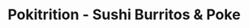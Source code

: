 ---
layout: place
title: "Pokitrition - Sushi Burritos & Poke"
permalink: /arizona/chandler/pokitrition-sushi-burritos-poke.html
stateAbbr: AZ
stateName: Arizona
cityName: Chandler
place_id: ChIJ6dIkMCQHK4cRnflUfffQE18
photos:
  - name: >-
      places/ChIJ6dIkMCQHK4cRnflUfffQE18/photos/AeeoHcIuoXs7TOQ77tsGoOjOsnI8W6pW-DUg166NnzACVsfY9b1AgJrvmOGRool8D6C1bE3yOkkkIVS4RjcrbnJ67Q93cK96cJLOpdfNVDJ_l3Lp-xmyhRrNjyP8RM_rCEhRlIJTINoOrSf7pdwgs-jDc8L6NZDLpqJYUw0GV06apAuvcaRX-hFRtFE6ei9hegAN-uRCI06M5PHEjj0OGgvspwfbJq-5wD52H1VB2I605e4UR8cwc2UMWoP2DZqF8zFffHDRRxzPRCe6umE7XhF_Vvo20NYxkhMPN8khWdHS_dEZehjDXdvGa5R15qIgoCNfUehhdTm1bgzvwzgQKI8sjNMP4PQwjJGZZ3LJsldXv95vVyTb8cdXf4wl01_d3vnlgU09IqqjsftqWwcL4UVQVtF4aDoSLzpLp5Sr5knLPZM
    widthPx: 4032
    heightPx: 3024
    authorAttributions:
      - displayName: Jordan Brown
        uri: https://maps.google.com/maps/contrib/104913036971035165634
        photoUri: >-
          https://lh3.googleusercontent.com/a-/ALV-UjX7vd1oGBQEYDyYwUJUOEJWcmnNWcYmUABWmuGSOIuvtLnA-gDEEw=s100-p-k-no-mo
    flagContentUri: >-
      https://www.google.com/local/imagery/report/?cb_client=maps_api_places.places_api&image_key=!1e10!2sCIHM0ogKEICAgID4k9GFMg&hl=en-US
    googleMapsUri: >-
      https://www.google.com/maps/place//data=!3m4!1e2!3m2!1sCIHM0ogKEICAgID4k9GFMg!2e10!4m2!3m1!1s0x872b07243024d2e9:0x5f13d0f77d54f99d
  - name: >-
      places/ChIJ6dIkMCQHK4cRnflUfffQE18/photos/AeeoHcL7XbnbRRtUvP69RTU19Sj04xk5p14xlFFBXVkTTxGCG5yRX1iKsHafFY0r2Vr0qgC3-tbDcSTkjROVPW9uZugqRZN922bIE9p7eor27cz9j6vu8K6DVWyCAyuxShvCtihilq7s7s7qcTVSojHYxkRiBW1H54q3B3YUtHVpJuRBejw0oNi4ZNbYX6lJeR-Z12Z-4GgVAR9wu8nxqrcbHkHp6KFG78XyWzKTi4Q3ZwO-V-H5FDzguS-W-w6sKFZ_Seji39NIR2Ar7c-yf3M2WKgY3XmDIMunW4IUTPNWbZIB2Q
    widthPx: 1031
    heightPx: 581
    authorAttributions:
      - displayName: Pokitrition - Sushi Burritos & Poke
        uri: https://maps.google.com/maps/contrib/102141269708511615801
        photoUri: >-
          https://lh3.googleusercontent.com/a-/ALV-UjWkvjlovc8x7hdj2WpC3jibhZXfN6Ro4bRH9Z6pN4KwZFyd9m6m=s100-p-k-no-mo
    flagContentUri: >-
      https://www.google.com/local/imagery/report/?cb_client=maps_api_places.places_api&image_key=!1e10!2sAF1QipPIW-iWlzuB_gt_52RlT8hFy8MmJ2vzAwOUqfc2&hl=en-US
    googleMapsUri: >-
      https://www.google.com/maps/place//data=!3m4!1e2!3m2!1sAF1QipPIW-iWlzuB_gt_52RlT8hFy8MmJ2vzAwOUqfc2!2e10!4m2!3m1!1s0x872b07243024d2e9:0x5f13d0f77d54f99d
  - name: >-
      places/ChIJ6dIkMCQHK4cRnflUfffQE18/photos/AeeoHcJNWi8dLuTA6Rc1cvxLGnRaLuq4jr-e75hE6r9ePVa4AlBmlys426o-A9D2F2cAWBx_qVc2K3pWwliBriZOz3EnFoaduy_vryJ4qFklIIc7yCa_3Ogwc8vNocQdGqxv9aGV0BhKMLa4yB8u-DWU9LdyidYhEtl4l0KyIIMmvyo0fPFXsZaIlAZQ66-1PWS7XnknwLvBr1IOMr5ZGe0nCrDiGxQ69hn4JS4rmwooXI26e1kHG7zTcZu0aHQheRP75qJOoGlNx2EjNBaM55-vy92WmrwhvMUCx6Wg2K2IIiE1kOnJduX3P_pz00f8lyLzLr-UdQdMMLd2iPwZvfcHCY7HKSg3CcauPoHpKDCbATQiZIP3yUZ0A-ppl__6JvKEvt21ICd7VB_9_E5pEqBPWDqtQRlis5Auj9lmiuaFxyQ
    widthPx: 3024
    heightPx: 4032
    authorAttributions:
      - displayName: Joyce Woo
        uri: https://maps.google.com/maps/contrib/116416557219735691785
        photoUri: >-
          https://lh3.googleusercontent.com/a-/ALV-UjVIKliqn3qGBOPpdQvE82t7Pt2hhF4VSTTQ242lkzp8qWujnjTP=s100-p-k-no-mo
    flagContentUri: >-
      https://www.google.com/local/imagery/report/?cb_client=maps_api_places.places_api&image_key=!1e10!2sCIHM0ogKEICAgIDXi571Fw&hl=en-US
    googleMapsUri: >-
      https://www.google.com/maps/place//data=!3m4!1e2!3m2!1sCIHM0ogKEICAgIDXi571Fw!2e10!4m2!3m1!1s0x872b07243024d2e9:0x5f13d0f77d54f99d
  - name: >-
      places/ChIJ6dIkMCQHK4cRnflUfffQE18/photos/AeeoHcI2ahobnRmNrjQ_x4Jxra1f5pTd_8j6_8E5JH9uP7OW7-OEG7Zx37V9BM0MnjXEE9SnFIm6Mt2DCYUSYmRRmbcvY1hZBMZSZUf8EKgfA8KKYGZ5YO0GMjhSaKJdjheP0a41sfOGRb_gw06m0IPjcihozSh2-5FqaGU4bdW4umo7-2ksOXXMbvuTQs_Lc9OBEmt93A0P1wJrL1upqQ_KMekV3ziJsc0YXIPkI1bAQIEK71L5YOPgBLI1RBz_fDMss2cFld-KYrqIQC83P1j14r7YGBx0dRswueQBjpNNWOIQEQ
    widthPx: 1625
    heightPx: 1624
    authorAttributions:
      - displayName: Pokitrition - Sushi Burritos & Poke
        uri: https://maps.google.com/maps/contrib/102141269708511615801
        photoUri: >-
          https://lh3.googleusercontent.com/a-/ALV-UjWkvjlovc8x7hdj2WpC3jibhZXfN6Ro4bRH9Z6pN4KwZFyd9m6m=s100-p-k-no-mo
    flagContentUri: >-
      https://www.google.com/local/imagery/report/?cb_client=maps_api_places.places_api&image_key=!1e10!2sAF1QipN0CjftSsgAiZCIsotd_gFkVcEEfm6ISPbKKu9I&hl=en-US
    googleMapsUri: >-
      https://www.google.com/maps/place//data=!3m4!1e2!3m2!1sAF1QipN0CjftSsgAiZCIsotd_gFkVcEEfm6ISPbKKu9I!2e10!4m2!3m1!1s0x872b07243024d2e9:0x5f13d0f77d54f99d
  - name: >-
      places/ChIJ6dIkMCQHK4cRnflUfffQE18/photos/AeeoHcLlGVuzyVFZwVwMgy_aNfMMUrRmb3EhPBkrl1zfAyO2-9iQ2eKqczGsujiY0v66iNkTYotY7xyPHyrBY-9znGdGCASnZLXDhCYG0E2CFQHEw75DFuf9FUY_uIE1IfR8XXJLSJxK1mMYCGhnr0iU7f_iiY22C2-8xP0cNFWUMIdPHrNXPb7oTyRwURWphnyp5tV5PayBfoIOOzntsk3h1UXF4tp6OLlEubDMKmJ1K10c2iEqPSz0wHu7H03NqSDjIPBRgkNvSvZd7Adgk7Solr_svpZ8kFpZv80md2hTTexzm606TemmbCo8pXp38xO2dsroZD43Toc-3fluf1rsjhH4xIpmQjVh110ZTkolMQwYxdFyHil2bZYVUbS39ys-fyFGnGFQM_1kOoSKxb5aRjWnytRGvaVfLRXowPDMSTD0Kg
    widthPx: 4032
    heightPx: 3024
    authorAttributions:
      - displayName: Rachit Mohindra
        uri: https://maps.google.com/maps/contrib/106964586087954696354
        photoUri: >-
          https://lh3.googleusercontent.com/a-/ALV-UjW42YCZJoGGfD6x39iR_xPJHYOEPQ02H6Uj7hHAlrvj04rSZ4yEAw=s100-p-k-no-mo
    flagContentUri: >-
      https://www.google.com/local/imagery/report/?cb_client=maps_api_places.places_api&image_key=!1e10!2sCIHM0ogKEICAgIDex-b7Lg&hl=en-US
    googleMapsUri: >-
      https://www.google.com/maps/place//data=!3m4!1e2!3m2!1sCIHM0ogKEICAgIDex-b7Lg!2e10!4m2!3m1!1s0x872b07243024d2e9:0x5f13d0f77d54f99d
  - name: >-
      places/ChIJ6dIkMCQHK4cRnflUfffQE18/photos/AeeoHcIIM_sjLZZLDfNCbGkqwEztUia0Q57suSs0Cd0zHw5GlskWys8z3G_286fgbFI2L14DvE3Vu2VpglVxl8qpdMBOXmiGOj7fNR7zdc9PQeIlZJEII2FJJ7PmnrV9MZetR7aAzgPBJpXCIZeVIbyffrIs7rFJrGJAKOnywKDfvPyldbNaEfqLBUDgeGXiL4hHgvm2zt8WwgE6fVvPfCAMHud7t_P1pvHSMrb6DvL5PNoFixIWNKrDDHS-_nE-kqYuCQXQ9RuTiMR7JYnDmfFVV3S-8_q1p_qb61-nabrlOxn490PL9C75Vl5joAeK-qGArdn9aYqypQ0YQqv6RlYlljglERcsbizoWiRWx0uA-s8BZclGF6ZG4xcxu0S0ngel2cb5WBRLBWs19LiulMVB442XQBwrQb-WoXcvuKgpV7h5MA
    widthPx: 4000
    heightPx: 3000
    authorAttributions:
      - displayName: Matt McLean
        uri: https://maps.google.com/maps/contrib/117183698180592058334
        photoUri: >-
          https://lh3.googleusercontent.com/a/ACg8ocKtT1wNp2oivkzFofmkDNrMUEKTNkIAkuGEZOTwvxU2ofC5=s100-p-k-no-mo
    flagContentUri: >-
      https://www.google.com/local/imagery/report/?cb_client=maps_api_places.places_api&image_key=!1e10!2sCIHM0ogKEICAgICm8_K_HQ&hl=en-US
    googleMapsUri: >-
      https://www.google.com/maps/place//data=!3m4!1e2!3m2!1sCIHM0ogKEICAgICm8_K_HQ!2e10!4m2!3m1!1s0x872b07243024d2e9:0x5f13d0f77d54f99d
  - name: >-
      places/ChIJ6dIkMCQHK4cRnflUfffQE18/photos/AeeoHcJnaFMMezw6j02EuOFl0sP6L1i5Y3zybQNcTUVV-EuqwzgRjQKzgpf3pHRWrBWp15YgfyPQ7GHaGjD9T8P1kNSazGBPK7oP2mKdhDPaq3XZRo1qKbVKtIcK0rZfE9HTkEM9YD3JKoR5lBvaVrfHPQ34gNgmHatFTzy2EfwH24-rdWBl21_oePRaukXllCasAFqOxd0Xa1X9j4ZH_k5drBpTsTaoT981lwnMm-4oWZMEa8c5lvnyNVsAeSHLQnOiQpG7Vap8S88YgVRs8SjjmkvaqOpIlIn1GeMERa8o7Yy4cKa1zYeSMugfDpBZ7vnakxAbgyOn0njfCl5vsJy-5e8d0O-OEvWjxOv7wqG3vU86X-dTdKe6fudAF9PT7LXLU9IrFn6VhhvMTnbLZ7krbcrQ1VWA9NpvGHs7wSJIIuBKAcg
    widthPx: 4160
    heightPx: 3120
    authorAttributions:
      - displayName: Rafael Karosuo
        uri: https://maps.google.com/maps/contrib/117003264024586795776
        photoUri: >-
          https://lh3.googleusercontent.com/a-/ALV-UjWlFjITElSTjvXLvkk9-88X7JS1rWx-SyaYf7G7_e3OVDab5SZ4=s100-p-k-no-mo
    flagContentUri: >-
      https://www.google.com/local/imagery/report/?cb_client=maps_api_places.places_api&image_key=!1e10!2sCIHM0ogKEICAgIDu64vBmwE&hl=en-US
    googleMapsUri: >-
      https://www.google.com/maps/place//data=!3m4!1e2!3m2!1sCIHM0ogKEICAgIDu64vBmwE!2e10!4m2!3m1!1s0x872b07243024d2e9:0x5f13d0f77d54f99d
  - name: >-
      places/ChIJ6dIkMCQHK4cRnflUfffQE18/photos/AeeoHcKzgTtFymsozpRxjEerHoIA8RMZgUtP4w9PJBX8pADK_fUL_0qq5uI4k5dpeAXCFU8kL6izPe1lFgdV-9aHeSpJao4JZqKN1OuIpFZAbImOwa3KIAUTZfSTwrbsY4Lh1nZjVR8VDOEAmjvLIq3l094uQ756QPvS2u3dgL1pNCP-oNqjX3A5rwJcNj7rBnId2-crfEvp0HQXH8mJr4BRwmzH8eoRuCajwTP51AqE2G_2Fe4hlPh1YWk_7dU4pLdYAcCEPQoshjwo-0hoXu5eybe7n2CHv6BoG8DZ8JSm4Jd6LcMBJ9gP0OCbcXUgP40pw2I30XzZA_mxz-V5rnP2GKfNm_A7uw3XrRtBB3hlysGVtMIGLwr-p4YqokGlroX-5LFcdljrFjzefvnDGiAXNlWthh0t15gFDxOED3nOkcFMNAld
    widthPx: 4000
    heightPx: 3000
    authorAttributions:
      - displayName: Jeff
        uri: https://maps.google.com/maps/contrib/115042333627241910343
        photoUri: >-
          https://lh3.googleusercontent.com/a-/ALV-UjUOBkvAspCZrINJHtY8D7xw0ydbsplm8kxP5Hi_1bjJmhsWFfqNhg=s100-p-k-no-mo
    flagContentUri: >-
      https://www.google.com/local/imagery/report/?cb_client=maps_api_places.places_api&image_key=!1e10!2sCIHM0ogKEICAgIDNptGRqwE&hl=en-US
    googleMapsUri: >-
      https://www.google.com/maps/place//data=!3m4!1e2!3m2!1sCIHM0ogKEICAgIDNptGRqwE!2e10!4m2!3m1!1s0x872b07243024d2e9:0x5f13d0f77d54f99d
  - name: >-
      places/ChIJ6dIkMCQHK4cRnflUfffQE18/photos/AeeoHcLXGKn2rylZ5G9OIByRUF5y0GIOjzfIIDdKWMvSLaPsrPdItW7Ev9y7u88MnDk9C-N35IrRzSCf5zF75Uif9rZzoaH9DZI6k0niluRIM9ocTJ5oLn8W-1xjOkXi40oc6FB5YzEBGupynzcNW9JdaUhXoA0tu4DEquyK913S5xqNnDrS-glsxNJ3rHqlRMKq6xMLXOL3cQwhCoXIWf42Py3AmvkF4-uNLQ2Q8UbQhsH_3pK4E5fz43WqY8tFaqmDgRjiXwAcyCtFwcOBn9fcsPkrkWqFZVypJb2-0I1luGq0kyy6JHUxr_JlDAoBc4rRxyLwWlNL6-7L_HE9bwQJstJsSWIGNjN4n_N0D1bKBheWeh0qqIJLEM_sPH6NEli7EOpFHBshApIjjIdV9ap6dASETQ3dP6ReHzBGj5OKVjk
    widthPx: 1188
    heightPx: 1485
    authorAttributions:
      - displayName: Brianna Arndt
        uri: https://maps.google.com/maps/contrib/114529267484105280575
        photoUri: >-
          https://lh3.googleusercontent.com/a-/ALV-UjW-bkGdu1TJ5bD8ZgTXui26ZvHP_FbsNwJts9He0E_P0WoqadRBvg=s100-p-k-no-mo
    flagContentUri: >-
      https://www.google.com/local/imagery/report/?cb_client=maps_api_places.places_api&image_key=!1e10!2sCIHM0ogKEICAgICyrYjyOA&hl=en-US
    googleMapsUri: >-
      https://www.google.com/maps/place//data=!3m4!1e2!3m2!1sCIHM0ogKEICAgICyrYjyOA!2e10!4m2!3m1!1s0x872b07243024d2e9:0x5f13d0f77d54f99d
  - name: >-
      places/ChIJ6dIkMCQHK4cRnflUfffQE18/photos/AeeoHcKHU1-swQEKv7MKCZqF1vafFHqq8WUDzohQBqBPAsgl7KE0nxHrZHADRcIUyJiAWztJqWLiYgZhtaf0QkR1ohuu20ZrRhN1bLEa5zyR2eUiVgoMmFAQu8Lg1V7ZkAM7y4ZGsFRlPCgqGl33lJHYeYEX5IYgI4OQiYVTgQgJFc7D-EQkC8hQehIlHeFAF3A54ZI1qw5rYXipcYX6MzfQnolCqkfA3MQJNxCVrrpF9A0LkKbBYys2z6_1BY5UrHqQsJhFNpHl4yVE2-bCqxxRQBREwkJDMGMEpqZ76TQ8jxsqBV4QpzALCa_oedwZ_EVNpWtC6VRJ7m9XyaxEtKgbxH6qJ9MDpSJP2fkjufAU8dfQ9a-oSsUbZ8iw0ylyslTdOr4BjXkoX7mAdJJzBVIKnPcY_mye5hWseh2W1k6DarwZKA
    widthPx: 2997
    heightPx: 3328
    authorAttributions:
      - displayName: The Bouj Crew
        uri: https://maps.google.com/maps/contrib/116790293802768622384
        photoUri: >-
          https://lh3.googleusercontent.com/a-/ALV-UjXjmne8eFkRvof25ABJsBSxFtwUkvYZsyF_gABII3xbBZIw8Ywi=s100-p-k-no-mo
    flagContentUri: >-
      https://www.google.com/local/imagery/report/?cb_client=maps_api_places.places_api&image_key=!1e10!2sCIHM0ogKEICAgIDq8ermPA&hl=en-US
    googleMapsUri: >-
      https://www.google.com/maps/place//data=!3m4!1e2!3m2!1sCIHM0ogKEICAgIDq8ermPA!2e10!4m2!3m1!1s0x872b07243024d2e9:0x5f13d0f77d54f99d
address: 3235 W Ray Rd Ste 3, Chandler, AZ 85226, USA
street: 3235 W Ray Rd Ste 3
city: Chandler
state: AZ
zip: '85226'
country: USA
neighborhood: Darcy Ranch
latitude: '33.319658'
longitude: '-111.897812'
accessibility_options:
  wheelchairAccessibleParking: true
  wheelchairAccessibleEntrance: true
  wheelchairAccessibleRestroom: true
  wheelchairAccessibleSeating: true
business_status: OPERATIONAL
name: Pokitrition - Sushi Burritos & Poke
google_maps_links:
  directionsUri: >-
    https://www.google.com/maps/dir//''/data=!4m7!4m6!1m1!4e2!1m2!1m1!1s0x872b07243024d2e9:0x5f13d0f77d54f99d!3e0
  placeUri: https://maps.google.com/?cid=6851049219538876829
  writeAReviewUri: >-
    https://www.google.com/maps/place//data=!4m3!3m2!1s0x872b07243024d2e9:0x5f13d0f77d54f99d!12e1
  reviewsUri: >-
    https://www.google.com/maps/place//data=!4m4!3m3!1s0x872b07243024d2e9:0x5f13d0f77d54f99d!9m1!1b1
  photosUri: >-
    https://www.google.com/maps/place//data=!4m3!3m2!1s0x872b07243024d2e9:0x5f13d0f77d54f99d!10e5
primary_type: Sushi Restaurant
opening_hours:
  regular: null
  current: null
secondary_opening_hours:
  regular:
    weekdayDescriptions: null
    type: null
  current:
    weekdayDescriptions: null
    type: null
phone: null
price_level: null
price_range: null
rating: null
rating_count: 0
website: null
description: null
reviews: null
parking_options: null
payment_options: null
allow_dogs: null
curbside_pickup: null
delivery: null
dine_in: null
good_for_children: null
good_for_groups: null
good_for_sports: null
live_music: null
menu_for_children: null
outdoor_seating: null
reservable: null
restroom: null
serves_beer: null
serves_breakfast: null
serves_brunch: null
serves_cocktails: null
serves_coffee: null
serves_dinner: null
serves_dessert: null
serves_lunch: null
serves_vegetarian_food: null
serves_wine: null
takeout: null

---